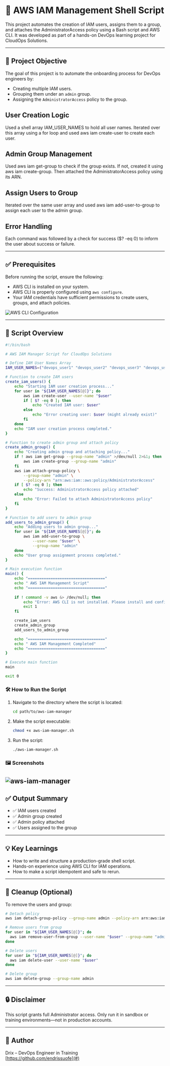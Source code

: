 # 🚀 AWS IAM Management Shell Script

This project automates the creation of IAM users, assigns them to a group, and attaches the AdministratorAccess policy using a Bash script and AWS CLI. It was developed as part of a hands-on DevOps learning project for CloudOps Solutions.

---

## 🧩 Project Objective

The goal of this project is to automate the onboarding process for DevOps engineers by:
- Creating multiple IAM users.
- Grouping them under an `admin` group.
- Assigning the `AdministratorAccess` policy to the group.

## User Creation Logic
Used a shell array IAM_USER_NAMES to hold all user names. Iterated over this array using a for loop and used aws iam create-user to create each user.

## Admin Group Management
Used aws iam get-group to check if the group exists. If not, created it using aws iam create-group. Then attached the AdministratorAccess policy using its ARN.

## Assign Users to Group
Iterated over the same user array and used aws iam add-user-to-group to assign each user to the admin group.

## Error Handling
Each command was followed by a check for success ($? -eq 0) to inform the user about success or failure.

---

## ✅ Prerequisites

Before running the script, ensure the following:
- AWS CLI is installed on your system.
- AWS CLI is properly configured using `aws configure`.
- Your IAM credentials have sufficient permissions to create users, groups, and attach policies.

![AWS CLI Configuration](img/aws-cli.png)

---

## 📜 Script Overview

```bash
#!/bin/bash

# AWS IAM Manager Script for CloudOps Solutions

# Define IAM User Names Array
IAM_USER_NAMES=("devops_user1" "devops_user2" "devops_user3" "devops_user4" "devops_user5")

# Function to create IAM users
create_iam_users() {
    echo "Starting IAM user creation process..."
    for user in "${IAM_USER_NAMES[@]}"; do
        aws iam create-user --user-name "$user"
        if [ $? -eq 0 ]; then
            echo "Created IAM user: $user"
        else
            echo "Error creating user: $user (might already exist)"
        fi
    done
    echo "IAM user creation process completed."
}

# Function to create admin group and attach policy
create_admin_group() {
    echo "Creating admin group and attaching policy..."
    if ! aws iam get-group --group-name "admin" >/dev/null 2>&1; then
        aws iam create-group --group-name "admin"
    fi
    aws iam attach-group-policy \
        --group-name "admin" \
        --policy-arn "arn:aws:iam::aws:policy/AdministratorAccess"
    if [ $? -eq 0 ]; then
        echo "Success: AdministratorAccess policy attached"
    else
        echo "Error: Failed to attach AdministratorAccess policy"
    fi
}

# Function to add users to admin group
add_users_to_admin_group() {
    echo "Adding users to admin group..."
    for user in "${IAM_USER_NAMES[@]}"; do
        aws iam add-user-to-group \
            --user-name "$user" \
            --group-name "admin"
    done
    echo "User group assignment process completed."
}

# Main execution function
main() {
    echo "=================================="
    echo " AWS IAM Management Script"
    echo "=================================="
    
    if ! command -v aws &> /dev/null; then
        echo "Error: AWS CLI is not installed. Please install and configure it first."
        exit 1
    fi

    create_iam_users
    create_admin_group
    add_users_to_admin_group

    echo "=================================="
    echo " AWS IAM Management Completed"
    echo "=================================="
}

# Execute main function
main

exit 0
```
### 🛠️ How to Run the Script

1. Navigate to the directory where the script is located:
   ```bash
   cd path/to/aws-iam-manager
   ```

1. Make the script executable:
   ```bash
   chmod +x aws-iam-manager.sh
   ```

2. Run the script:
   ```bash
   ./aws-iam-manager.sh
   ```

### 🖼️ Screenshots
![aws-iam-manager](img/aws-shell.png)
---

## ✅ Output Summary

- ✅ IAM users created
- ✅ Admin group created
- ✅ Admin policy attached
- ✅ Users assigned to the group

---

## 💡 Key Learnings

- How to write and structure a production-grade shell script.
- Hands-on experience using AWS CLI for IAM operations.
- How to make a script idempotent and safe to rerun.


---

## 🧼 Cleanup (Optional)

To remove the users and group:

```bash
# Detach policy
aws iam detach-group-policy --group-name admin --policy-arn arn:aws:iam::aws:policy/AdministratorAccess

# Remove users from group
for user in "${IAM_USER_NAMES[@]}"; do
  aws iam remove-user-from-group --user-name "$user" --group-name "admin"
done

# Delete users
for user in "${IAM_USER_NAMES[@]}"; do
  aws iam delete-user --user-name "$user"
done

# Delete group
aws iam delete-group --group-name admin
```

---

## 🔒 Disclaimer

This script grants full Administrator access. Only run it in sandbox or training environments—not in production accounts.

---

## 📌 Author

Drix – DevOps Engineer in Training  
[https://github.com/endrissuofe](#)